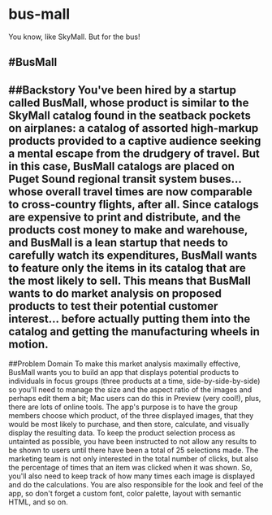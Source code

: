 # bus-mall
You know, like SkyMall. But for the bus!

#BusMall
---
##Backstory
You've been hired by a startup called BusMall, whose product is similar to the SkyMall catalog found in the seatback pockets on airplanes: a catalog of assorted high-markup products provided to a captive audience seeking a mental escape from the drudgery of travel.
But in this case, BusMall catalogs are placed on Puget Sound regional transit system buses... whose overall travel times are now comparable to cross-country flights, after all.
Since catalogs are expensive to print and distribute, and the products cost money to make and warehouse, and BusMall is a lean startup that needs to carefully watch its expenditures, BusMall wants to feature only the items in its catalog that are the most likely to sell.
This means that BusMall wants to do market analysis on proposed products to test their potential customer interest... before actually putting them into the catalog and getting the manufacturing wheels in motion.
---
##Problem Domain
To make this market analysis maximally effective, BusMall wants you to build an app that displays potential products to individuals in focus groups (three products at a time, side-by-side-by-side) so you'll need to manage the size and the aspect ratio of the images and perhaps edit them a bit; Mac users can do this in Preview (very cool!), plus, there are lots of online tools.
The app's purpose is to have the group members choose which product, of the three displayed images, that they would be most likely to purchase, and then store, calculate, and visually display the resulting data.
To keep the product selection process as untainted as possible, you have been instructed to not allow any results to be shown to users until there have been a total of 25 selections made.
The marketing team is not only interested in the total number of clicks, but also the percentage of times that an item was clicked when it was shown. So, you'll also need to keep track of how many times each image is displayed and do the calculations.
You are also responsible for the look and feel of the app, so don't forget a custom font, color palette, layout with semantic HTML, and so on.
